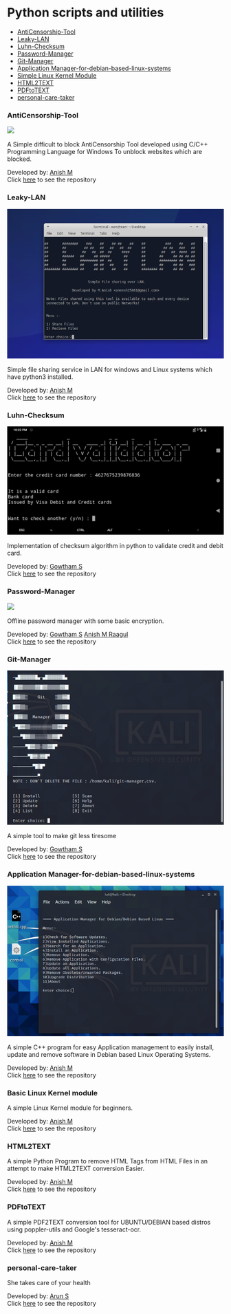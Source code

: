 <h1>Python scripts and utilities</h1>

* <a href="#AntiCensorship-Tool">AntiCensorship-Tool</a>
* <a href="#Leaky-LAN">Leaky-LAN</a>
* <a href="#Luhn-Checksum">Luhn-Checksum</a>
* <a href="#Password-Manager">Password-Manager</a>
* <a href="#Git-Manager">Git-Manager</a>
* <a href="#Application Manager-for-debian-based-linux-systems">Application Manager-for-debian-based-linux-systems</a>
* <a href="#kernel_module"> Simple Linux Kernel Module </a>
* <a href="#HTML2TEXT">HTML2TEXT</a>
* <a href="#PDFtoTEXT">PDFtoTEXT</a>
* <a href="#personal-care-taker">personal-care-taker</a> 


<h3 id="AntiCensorship-Tool">AntiCensorship-Tool</h3>

<img src="https://1.bp.blogspot.com/-eT-ybR_zSUs/XhKHkAOiUZI/AAAAAAAAAE0/6aDIGSG8LSgD3PT-U9cDMedtreQREFm3wCLcBGAsYHQ/s1600/step-1.JPG">

A Simple difficult to block AntiCensorship Tool developed using C/C++ Programming Language for Windows To unblock websites which are blocked.

Developed by: [ Anish M ](https://github.com/Anish-M-code)
<br>Click <a href="https://github.com/Anish-M-code/AntiCensorship-Tool-or-Website-Unblocker" target="_blank">here</a> to see the repository 

<h3 id="Leaky-LAN">Leaky-LAN</h3>

<img src="https://github.com/Anish-M-code/Leaky-LAN/raw/master/screenshot.png">

Simple file sharing service in LAN for windows and Linux systems which have python3 installed. 

Developed by: [ Anish M ](https://github.com/Anish-M-code)
<br>Click <a href="https://github.com/Anish-M-code/Leaky-LAN" target="_blank">here</a> to see the repository 


<h3 id="Luhn-Checksum">Luhn-Checksum</h3>

<img src="https://github.com/gowtham758550/Luhn-Checksum/blob/master/Screenshot/Screenshot_20200620-223249.png" >

Implementation of checksum algorithm in python to validate credit and debit card.

Developed by: [ Gowtham S](https://github.com/gowtham758550)
<br>Click <a href="https://github.com/gowtham758550/Luhn-Checksum" target="_blank">here</a> to see the repository 


<h3 id="Password-Manager">Password-Manager</h3>

<img src="https://github.com/gowtham758550/password-generator-and-manager/blob/master/screenshots/Screenshot_20200830-140452%7E2.png" >

Offline password manager with some basic encryption.

Developed by: [ Gowtham S](https://github.com/gowtham758550) [ Anish M ](https://github.com/Anish-M-code) [ Raagul ](https://github.com/Raagul26)
<br>Click <a href="https://github.com/gowtham758550/password-generator-and-manager" target="_blank">here</a> to see the repository 


<h3 id="Git-Manager">Git-Manager</h3>

<img src="https://github.com/gowtham758550/Git-Manager/blob/master/Screenshots/Screenshot_20200621-105947~2.png">

A simple tool to make git less tiresome

Developed by: [ Gowtham S](https://github.com/gowtham758550)
<br>Click <a href="https://github.com/gowtham758550/Git-Manager" target="_blank">here</a> to see the repository 

<h3 id="Application Manager-for-debian-based-linux-systems">Application Manager-for-debian-based-linux-systems</h3>

<img src="https://github.com/Anish-M-code/Application-Manager-for-debian-based-linux-systems/raw/master/screenshot.png">

A simple C++ program for easy Application management to easily install, update and remove software in Debian based Linux Operating Systems.

Developed by: [ Anish M ](https://github.com/Anish-M-code)
<br>Click <a href="https://github.com/Anish-M-code/Application-Manager-for-debian-based-linux-systems" target="_blank">here</a> to see the repository 

<h3 id="kernel_module">Basic Linux Kernel module </h3>

A simple Linux Kernel module for beginners.

Developed by: [ Anish M ](https://github.com/Anish-M-code)
<br>Click <a href="https://github.com/Anish-M-code/Kernel_module" target="_blank">here</a> to see the repository 

<h3 id="HTML2TEXT">HTML2TEXT</h3>

A simple Python Program to remove HTML Tags from HTML Files in an attempt to make HTML2TEXT conversion Easier.

Developed by: [ Anish M ](https://github.com/Anish-M-code)
<br>Click <a href="https://github.com/Anish-M-code/HTML2TEXT" target="_blank">here</a> to see the repository 

<h3 id="PDFtoTEXT">PDFtoTEXT</h3>

A simple PDF2TEXT conversion tool for UBUNTU/DEBIAN based distros using poppler-utils and Google's tesseract-ocr.

Developed by: [ Anish M ](https://github.com/Anish-M-code)
<br>Click <a href="https://github.com/Anish-M-code/PDFtoTEXT" target="_blank">here</a> to see the repository 

<h3 id="personal-care-taker">personal-care-taker</h3>

She takes care of your health

Developed by: [Arun S](https://github.com/nuras1999)
<br>Click <a href="https://github.com/nuras1999/personal-care-taker" target="_blank">here</a> to see the repository 
